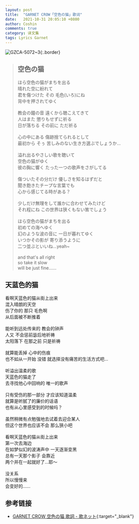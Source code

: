 ```yaml
---
layout: post
title:  "GARNET CROW「空色の猫」歌词"
date:   2021-10-31 20:05:10 +0800
author: Coshin
comments: true
category: 译文集
tags: Lyrics Garnet
---
```

![GZCA-5072~3](https://ganekuro.github.io/images/discography/album/GZCA-5072~3.jpg){:.border}

<blockquote class="original">
  <h2>空色の猫</h2>
  <p>
    ほら空色の猫がまちを出る<br>
    晴れた空に紛れて<br>
    君を傷つけた その 毛色(いろ)にね<br>
    背中を押されてゆく<br>
    <br>
    教会の鐘の音 遠くから聴こえてきて<br>
    人はまた 懲りもせずに祈る<br>
    日が落ちる その前に ただ祈る<br>
    <br>
    心の中にある 傷跡捨てられるとして<br>
    最初から そぅ 苦しみのない生き方選ぶでしょうか…<br>
    <br>
    溢れ出るやさしい歌を聴いて<br>
    空色の猫がゆく<br>
    彼の胸に響く たった一つの歌声をさがしてる<br>
    <br>
    傷ついたその分だけ 優しさを知るはずだと<br>
    聞き飽きたチープな言葉でも<br>
    心から感じてる時がある？<br>
    <br>
    少しだけ無理をして誰かに合わせてみたけど<br>
    それ程にね この世界は狭くもない筈でしょう<br>
    <br>
    ほら空色の猫がまちを出る<br>
    初めての海へゆく<br>
    幻のような波の音に 一日が暮れてゆく<br>
    いつかその影が 寄り添うように<br>
    二つ並ぶといいね…yeah~<br>
    <br>
    and that's all right<br>
    so take it slow<br>
    will be just fine......
  </p>
</blockquote>

<div class="translation">
  <h2>天蓝色的猫</h2>
  <p>
    看啊天蓝色的猫从街上出来<br>
    混入晴朗的天空<br>
    伤了你的 那只 毛色啊<br>
    从后面被不断推着<br>
    <br>
    能听到远处传来的 教会的钟声<br>
    人又 不会惩前毖后地祈祷<br>
    太阳落下 在那之前 只是祈祷<br>
    <br>
    就算能丢掉 心中的伤痕<br>
    也不如从一开始 没错 就选择没有痛苦的生活方式吧…<br>
    <br>
    听溢出温柔的歌<br>
    天蓝色的猫走了<br>
    去寻找他心中回响的 唯一的歌声<br>
    <br>
    只有受伤的那一部分 才应该知道温柔<br>
    就算是听腻了的廉价的话语<br>
    也有从心里感受到的时候吗？<br>
    <br>
    虽然稍微有点勉强地去试着去迎合某人<br>
    但这个世界也应该不会 那么狭小吧<br>
    <br>
    看啊天蓝色的猫从街上出来<br>
    第一次去海边<br>
    在如梦似幻的波涛声中 一天逐渐变黑<br>
    总有一天那个影子 会靠近<br>
    两个并在一起就好了…耶～<br>
    <br>
    没关系<br>
    所以慢慢来<br>
    会变好的……
  </p>
</div>

## 参考链接

* [GARNET CROW 空色の猫 歌詞 - 歌ネット](https://www.uta-net.com/song/44706/){:target="_blank"}
